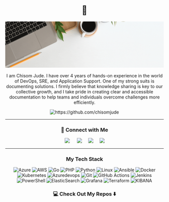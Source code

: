 <h1 align="center"> 👋 </h1>

![bannerimage](https://github.com/ChisomJude/chisomjude/blob/main/ChisomJudee.gif)
<div align='center'><p>
I am Chisom Jude. I have over 4 years of hands-on experience in the world of DevOps, SRE, and Application Support. One of my strong suits is documenting solutions. I firmly believe that knowledge sharing is key to our collective growth, and I take pride in creating clear and accessible documentation to help teams and individuals overcome challenges more efficiently.  </p>

   <img src="https://komarev.com/ghpvc/?username=chisomjude" alt="https://github.com/chisomjude"/>
</div>


<hr>
<h3  align="center"> 🤝  Connect with Me </h3>
<p align="center">
<a target="_blank"href="https://www.linkedin.com/in/chisomjude/"><img src="https://img.shields.io/badge/linkedin-%230077B5.svg?&style=for-the-badge&logo=linkedin&logoColor=white" /></a> &nbsp;&nbsp;&nbsp;&nbsp;
  <a target="_blank"href="https://twitter.com/_chisomjude"><img src="https://img.shields.io/badge/twitter-%231DA1F2.svg?&style=for-the-badge&logo=twitter&logoColor=white" /></a>&nbsp;&nbsp;&nbsp;&nbsp;
  <a href="mailto:hello@chisomjude.net?subject=Hello%20Chisom,%20From%20Github"><img src="https://img.shields.io/badge/gmail-%23D14836.svg?&style=for-the-badge&logo=gmail&logoColor=white" /></a>&nbsp;&nbsp;&nbsp;&nbsp;
<a href="https://hashnode.com/@chisomjude"><img src="https://img.shields.io/badge/Hashnode-2962FF?style=for-the-badge&logo=hashnode&logoColor=white"/></a>
</p>

<hr>

<h3 align="center">  My Tech Stack </h3>

<div align="center">
   
![Azure](https://img.shields.io/badge/azure-%230072C6.svg?style=for-the-badge&logo=microsoftazure&logoColor=white)
![AWS](https://img.shields.io/badge/AWS-%23FF9900.svg?style=for-the-badge&logo=amazon-aws&logoColor=white)
![Go](https://img.shields.io/badge/go-%2300ADD8.svg?style=for-the-badge&logo=go&logoColor=white)
![PHP](https://img.shields.io/badge/php-%23777BB4.svg?style=for-the-badge&logo=php&logoColor=white)
![Python](https://img.shields.io/badge/python-%230072C6.svg?style=for-the-badge&logo=python&logoColor=white)
![Linux](https://img.shields.io/badge/Linux-FCC624?style=for-the-badge&logo=linux&logoColor=black)
![Ansible](https://img.shields.io/badge/ansible-%231A1918.svg?style=for-the-badge&logo=ansible&logoColor=white)
![Docker](https://img.shields.io/badge/docker-%230db7ed.svg?style=for-the-badge&logo=docker&logoColor=white)
![Kubernetes](https://img.shields.io/badge/kubernetes-%23326ce5.svg?style=for-the-badge&logo=kubernetes&logoColor=white)
![Azuredevops](https://img.shields.io/badge/azuredevops-%230072C6.svg?style=for-the-badge&logo=azuredevops&logoColor=white)
![Git](https://img.shields.io/badge/git-%23F05033.svg?style=for-the-badge&logo=git&logoColor=white)
![GitHub Actions](https://img.shields.io/badge/github%20actions-%232671E5.svg?style=for-the-badge&logo=githubactions&logoColor=white)
![Jenkins](https://img.shields.io/badge/jenkins-%232C5263.svg?style=for-the-badge&logo=jenkins&logoColor=white)
![PowerShell](https://img.shields.io/badge/PowerShell-%235391FE.svg?style=for-the-badge&logo=powershell&logoColor=white)
![ElasticSearch](https://img.shields.io/badge/-ElasticSearch-005571?style=for-the-badge&logo=elasticsearch)
![Grafana](https://img.shields.io/badge/grafana-%23F46800.svg?style=for-the-badge&logo=grafana&logoColor=white)
![Terraform](https://img.shields.io/badge/terraform-%235835CC.svg?style=for-the-badge&logo=terraform&logoColor=white)
![KIBANA](https://img.shields.io/badge/-kibana-005571?style=for-the-badge&logo=kibana)

</div>

<h3  align="center">💻 Check Out My Repos ⬇️ </h3>



<!--
**ChisomJude/chisomjude** is a ✨ _special_ ✨ repository because its `README.md` (this file) appears on your GitHub profile.

Here are some ideas to get you started:

- 🔭 I’m currently working on ...
- 🌱 I’m currently learning ...
- 👯 I’m looking to collaborate on ...
- 🤔 I’m looking for help with ...
- 💬 Ask me about ...
- 📫 How to reach me: ...
- 😄 Pronouns: ...
- ⚡ Fun fact: ...
<hr>

<img align="right" src="https://github-readme-stats.vercel.app/api?username=chisomjude&show_icons=true&icon_color=CE1D2D&text_color=718096&bg_color=00000000&hide_title=true&hide_border=true" />

![](http://github-profile-summary-cards.vercel.app/api/cards/most-commit-language?username=chisomjude&theme=ayu_mirage)
![](http://github-profile-summary-cards.vercel.app/api/cards/repos-per-language?username=chisomjude&theme=ayu_mirage)

<hr>

-->
